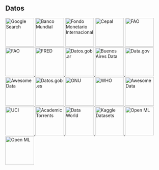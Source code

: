## Datos
<p>
<a href="https://datasetsearch.research.google.com/">
<img border="0" title="Google Search" 
src="https://lh3.googleusercontent.com/proxy/q7b17QUR8vN_LX5Gn6slScBkENTxHJG94GAZ_A-LRMOaIBlZ4spoCQtwOlKQNjkOky4S70YGe1KM7OGB9Szjbd729tuM8NjWM1C0an6kKnnCeS4g5aEF8N2tfZ8794c_K2pNwYFspeFkrzwkdKd8jN1py1Y1nRkF1kKpr400liFBL5Zf27i7QkG2gk18trPlhuW9sTmQRI51FlKV"
width="90" height="90">
</a>
  
<a href="https://datos.bancomundial.org/">
<img border="0" title="Banco Mundial" 
src="https://definicion.de/wp-content/uploads/2008/08/bancomundial.gif"
width="90" height="90">
</a>
  
<a href="https://www.imf.org/external/pubs/ft/weo/2013/01/weodata/index.aspx">
<img border="0" title="Fondo Monetario Internacional" 
src="https://media-exp1.licdn.com/dms/image/C560BAQFlm7BQiUP5_w/company-logo_200_200/0/1615555761922?e=2159024400&v=beta&t=kGsVedvmtJRYrxld2dKWG5onslHF_ErPD13ZiE-BmB4"
width="90" height="90">
</a>  
  
<a href="https://statistics.cepal.org/portal/cepalstat/index.html?lang=es">
<img border="0" title="Cepal" 
src="https://encrypted-tbn0.gstatic.com/images?q=tbn:ANd9GcSh3Y-FYeTRK-FLsUp5AqpzcqCRa0tUTonWqRLJtcA0_QeaWM4-Ld2RjRoNmNcoYCOGF_0&usqp=CAU"
width="90" height="90">
</a>    
  
<a href="https://www.fao.org/faostat/en/#home">
<img border="0" title="FAO" 
src="https://upload.wikimedia.org/wikipedia/commons/thumb/d/db/FAO_logo.svg/1200px-FAO_logo.svg.png"
width="90" height="90">
</a>  
  
<a href="https://www.indec.gob.ar/">
<img border="0" title="FAO" 
src="https://upload.wikimedia.org/wikipedia/commons/thumb/c/c4/Instituto_Nacional_de_Estad%C3%ADstica_y_Censos.png/200px-Instituto_Nacional_de_Estad%C3%ADstica_y_Censos.png"
width="90" height="90">
</a>    
  
<a href="https://fred.stlouisfed.org/">
<img border="0" title="FRED" 
src="https://www.stlouisfed.org/-/media/project/frbstl/stlouisfed/images/logos/facebook/frb-stl_200px.jpg"
width="90" height="90">
</a> 
  
<a href="https://datos.gob.ar/">
<img border="0" title="Datos.gob.ar" 
src="https://datos.gob.ar/user_images/datosgobar.jpg"
width="90" height="90">
</a>
  
<a href="https://data.buenosaires.gob.ar/dataset/">
<img border="0" title="Buenos Aires Data" 
src="https://s3.amazonaws.com/com.cartodb.users-assets.production/production/gcba/assets/20180704200032LoDovvaG_400x400.jpg"
width="90" height="90">
</a> 
  
<a href="https://catalog.data.gov/dataset">
<img border="0" title="Data.gov" 
src="https://upload.wikimedia.org/wikipedia/commons/0/06/Muq55HrN_400x400.png"
width="90" height="90">
</a>   
  
<a href="https://github.com/awesomedata/awesome-public-datasets">
<img border="0" title="Awesome Data" 
src="https://github.com/awesomedata.png"
width="90" height="90">
</a>   

<a href="https://datos.gob.es/en/catalogo">
<img border="0" title="Datos.gob.es" 
src="https://pbs.twimg.com/profile_images/1271028171333402625/BMMX8JZV_400x400.jpg"
width="90" height="90">
</a>  
  
<a href="http://data.un.org/">
<img border="0" title="ONU" 
src="https://upload.wikimedia.org/wikipedia/commons/thumb/e/ee/UN_emblem_blue.svg/130px-UN_emblem_blue.svg.png"
width="90" height="90">
</a>  
  
<a href="https://www.who.int/data/gho">
<img border="0" title="WHO" 
src="https://www.who.int/images/default-source/infographics/who-emblem.png?sfvrsn=877bb56a_2"
width="90" height="90">
</a>    
  
<a href="https://data.nasdaq.com/search">
<img border="0" title="Awesome Data" 
src="https://avatars.githubusercontent.com/u/13860626?v=4"
width="90" height="90">
</a>  
  
<a href="https://archive.ics.uci.edu/ml/index.php">
<img border="0" title="UCI" 
src="https://ucimlr.netlify.app/reference/figures/logo-inter-ui.png"
width="90" height="90">
</a>
  
<a href="https://academictorrents.com/">
<img border="0" title="Academic Torrents" 
src="https://avatars.githubusercontent.com/u/6632389?s=200&v=4"
width="90" height="90">
</a>
  
<a href="https://data.world/">
<img border="0" title="Data World" 
src="https://media-exp1.licdn.com/dms/image/C4E0BAQHD06-uyZUvNQ/company-logo_200_200/0/1625147391879?e=2159024400&v=beta&t=hLysqfRksJLmaz6Yz01-BJ5rctOaFnEodjNAoV2Ayus"
width="90" height="90">
</a>  
  
<a href="https://www.kaggle.com/datasets">
<img border="0" title="Kaggle Datasets" 
src="https://www.kaggle.com/static/images/datasets/Datasets_landing_illo.png"
width="90" height="90">
</a>
  
<a href="https://www.openml.org/search?type=data">
<img border="0" title="Open ML" 
src="https://www.openml.org/img/expdblogo2.png"
width="90" height="90">
</a>
  
<a href="https://www.alphacast.io/datasets">
<img border="0" title="Open ML" 
src="https://encrypted-tbn0.gstatic.com/images?q=tbn:ANd9GcQn3WzVsBG2eG7ONq5KCsT9DV6TyzALlBiVpI_LRoGw28lUU_quCRkDSkVWlzkaiw7DAdU&usqp=CAU"
width="90" height="90">
</a>   
</p> 
